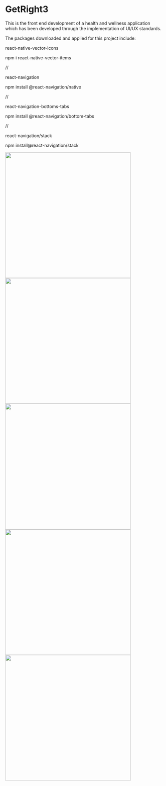 # GetRight3
This is the front end development of a health and wellness application which has been developed through the implementation of UI/UX standards.

The packages downloaded and applied for this project include:

react-native-vector-icons

npm i react-native-vector-items

//

react-navigation 

npm install @react-navigation/native

//

react-navigation-bottoms-tabs

npm install @react-navigation/bottom-tabs

//
 
react-navigation/stack

npm install@react-navigation/stack

<img src ='screenshots/IMG_7127.PNG' width='400'>
<img src ='screenshots/IMG_7128.PNG' width='400'>
<img src ='screenshots/IMG_7118.PNG' width='400'>
<img src ='screenshots/IMG_7123.PNG' width='400'>
<img src ='screenshots/IMG_7124.PNG' width='400'>


 










